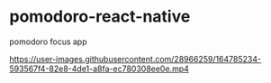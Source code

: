 # pomodoro-react-native


pomodoro focus app 




https://user-images.githubusercontent.com/28966259/164785234-593567f4-82e8-4de1-a8fa-ec780308ee0e.mp4

